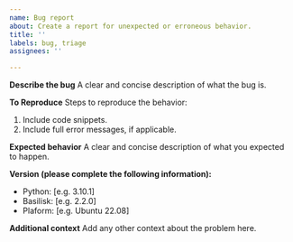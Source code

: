 ```yaml
---
name: Bug report
about: Create a report for unexpected or erroneous behavior.
title: ''
labels: bug, triage
assignees: ''

---
```


**Describe the bug**
A clear and concise description of what the bug is.

**To Reproduce**
Steps to reproduce the behavior:
1. Include code snippets.
2. Include full error messages, if applicable.

**Expected behavior**
A clear and concise description of what you expected to happen.

**Version (please complete the following information):**
 - Python: [e.g. 3.10.1]
-  Basilisk: [e.g. 2.2.0]
 - Plaform: [e.g. Ubuntu 22.08]

**Additional context**
Add any other context about the problem here.
